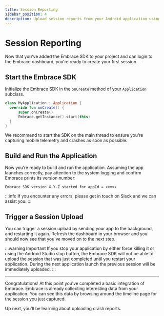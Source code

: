 ```yaml
---
title: Session Reporting
sidebar_position: 4
description: Upload session reports from your Android application using the Embrace SDK
---
```


# Session Reporting

Now that you've added the Embrace SDK to your project and can login to the Embrace dashboard, you're ready to create your first session.

## Start the Embrace SDK

Initialize the Embrace SDK in the `onCreate` method of your `Application` subclass.

```kotlin
class MyApplication : Application {
  override fun onCreate() {
      super.onCreate()
      Embrace.getInstance().start(this)
  }
}
```

We recommend to start the SDK on the main thread to ensure you're capturing mobile telemetry and crashes as soon as possible.

## Build and Run the Application

Now you're ready to build and run the application. Assuming the app launches correctly,
pay attention to the system logging and confirm Embrace prints its version number:

```
Embrace SDK version X.Y.Z started for appId = xxxxx
```

:::info
If you encounter any errors, please get in touch on Slack and we can assist you.
:::

## Trigger a Session Upload

You can trigger a session upload by sending your app to the background, and restarting it again. Refresh the dashboard in
your browser and you should now see that you've moved on to the next step.

:::warning Important
If you stop your application by either force killing it or using the Android Studio stop button, 
the Embrace SDK will not be able to upload the session that was just completed until you restart 
your application. During the next application launch the previous session will be immediately uploaded. 
:::

---

Congratulations! At this point you've completed a basic integration of Embrace.
Embrace is already collecting interesting data from your application. You can
see this data by browsing around the timeline page for the session you just captured.

Up next, you'll be learning about uploading crash reports.
